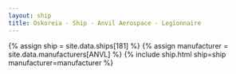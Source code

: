 ```yaml
---
layout: ship
title: Oskoreia - Ship - Anvil Aerospace - Legionnaire
---
```

{% assign ship = site.data.ships[181] %}
{% assign manufacturer = site.data.manufacturers[ANVL] %}
{% include ship.html ship=ship manufacturer=manufacturer %}
